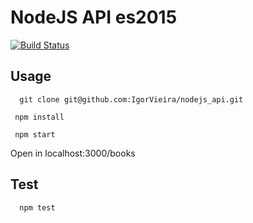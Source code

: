 # NodeJS API es2015

[![Build Status](https://travis-ci.org/IgorVieira/nodejs_api.svg?branch=master)](https://travis-ci.org/IgorVieira/nodejs_api)


## Usage

```
  git clone git@github.com:IgorVieira/nodejs_api.git
```
```
 npm install
```

```
 npm start
```

Open in localhost:3000/books

## Test

```
  npm test
```
